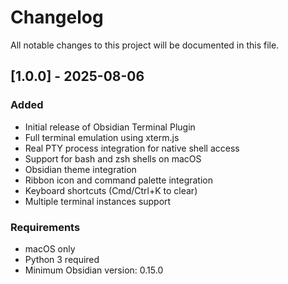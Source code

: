 # Changelog

All notable changes to this project will be documented in this file.

## [1.0.0] - 2025-08-06

### Added
- Initial release of Obsidian Terminal Plugin
- Full terminal emulation using xterm.js
- Real PTY process integration for native shell access
- Support for bash and zsh shells on macOS
- Obsidian theme integration
- Ribbon icon and command palette integration
- Keyboard shortcuts (Cmd/Ctrl+K to clear)
- Multiple terminal instances support

### Requirements
- macOS only
- Python 3 required
- Minimum Obsidian version: 0.15.0